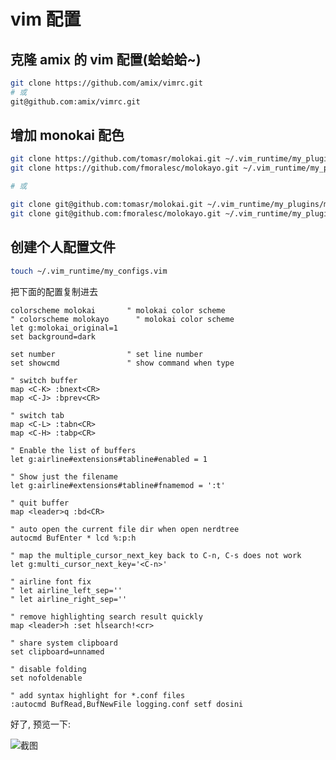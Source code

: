 # vim 配置

## 克隆 amix 的 vim 配置(蛤蛤蛤~)

```bash
git clone https://github.com/amix/vimrc.git
# 或
git@github.com:amix/vimrc.git
```

## 增加 monokai 配色

```bash
git clone https://github.com/tomasr/molokai.git ~/.vim_runtime/my_plugins/molokai
git clone https://github.com/fmoralesc/molokayo.git ~/.vim_runtime/my_plugins/molokayo

# 或

git clone git@github.com:tomasr/molokai.git ~/.vim_runtime/my_plugins/molokai
git clone git@github.com:fmoralesc/molokayo.git ~/.vim_runtime/my_plugins/molokayo
```

## 创建个人配置文件

```bash
touch ~/.vim_runtime/my_configs.vim
```

把下面的配置复制进去

```vim
colorscheme molokai       " molokai color scheme
" colorscheme molokayo      " molokai color scheme
let g:molokai_original=1
set background=dark

set number                " set line number
set showcmd               " show command when type

" switch buffer
map <C-K> :bnext<CR>
map <C-J> :bprev<CR>

" switch tab
map <C-L> :tabn<CR>
map <C-H> :tabp<CR>

" Enable the list of buffers
let g:airline#extensions#tabline#enabled = 1

" Show just the filename
let g:airline#extensions#tabline#fnamemod = ':t'

" quit buffer
map <leader>q :bd<CR>

" auto open the current file dir when open nerdtree
autocmd BufEnter * lcd %:p:h

" map the multiple_cursor_next_key back to C-n, C-s does not work
let g:multi_cursor_next_key='<C-n>'

" airline font fix
" let airline_left_sep=''
" let airline_right_sep=''

" remove highlighting search result quickly
map <leader>h :set hlsearch!<cr>

" share system clipboard
set clipboard=unnamed

" disable folding
set nofoldenable

" add syntax highlight for *.conf files
:autocmd BufRead,BufNewFile logging.conf setf dosini
```

好了, 预览一下:

![截图](https://camo.githubusercontent.com/4cd35820d082afc0fe12a2c1acbc809b8c7826d0/687474703a2f2f7777312e73696e61696d672e636e2f6c617267652f30303575683444536c79316676307a733661646b666a33306d683066797461792e6a7067)
